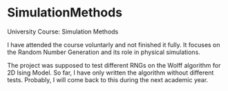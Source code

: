 # SimulationMethods
University Course: Simulation Methods

I have attended the course voluntarly and not finished it fully.
It focuses on the Random Number Generation and its role in physical simulations.

The project was supposed to test different RNGs on the Wolff algorithm for 2D Ising Model. So far, I have only written the algorithm without different tests.
Probably, I will come back to this during the next academic year.
